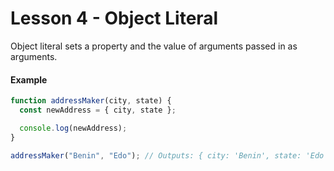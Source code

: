# Lesson 4 - Object Literal

Object literal sets a property and the value of arguments passed in as arguments.

#### Example

```js
function addressMaker(city, state) {
  const newAddress = { city, state };

  console.log(newAddress);
}

addressMaker("Benin", "Edo"); // Outputs: { city: 'Benin', state: 'Edo' }
```
